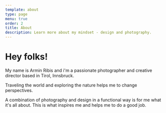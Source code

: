 ```yaml
---
template: about
type: page
menu: true
order: 2
title: About
description: Learn more about my mindset - design and photography.
---
```

# Hey folks!

My name is Armin Ribis and i'm a passionate photographer and creative director based in Tirol, Innsbruck.

Traveling the world and exploring the nature helps me to change perspectives.

A combination of photography and design in a functional way is for me what it's all about. This is what inspires me and helps me to do a good job.
